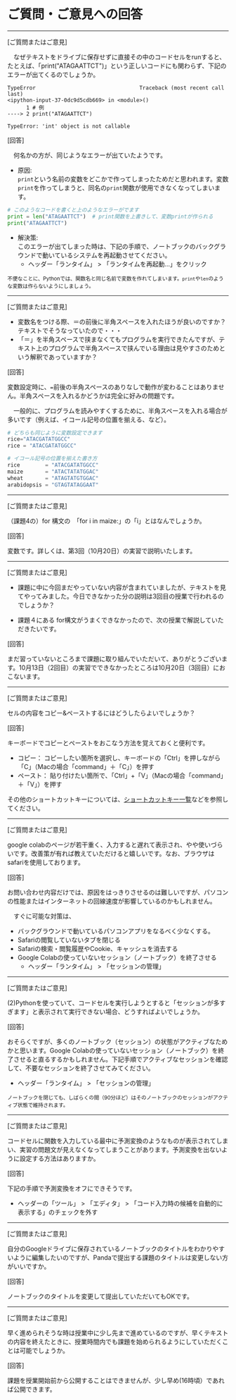 # ご質問・ご意見への回答
---

[ご質問またはご意見]

　なぜテキストをドライブに保存せずに直接その中のコードセルをrunすると、たとえば、「print("ATAGAATTCT")」という正しいコードにも関わらず、下記のエラーが出てくるのでしょうか。

```
TypeError                                 Traceback (most recent call last)
<ipython-input-37-0dc9d5cdb669> in <module>()
      1 # 例
----> 2 print("ATAGAATTCT")

TypeError: 'int' object is not callable
```

[回答]

　何名かの方が、同じようなエラーが出ていたようです。

- 原因:  
`print`という名前の変数をどこかで作ってしまったためだと思われます。変数`print`を作ってしまうと、同名の`print`関数が使用できなくなってしまいます。
```python
# このようなコードを書くと上のようなエラーがでます
print = len("ATAGAATTCT")  # print関数を上書きして、変数printが作られる
print("ATAGAATTCT")
```

- 解決策:  
このエラーが出てしまった時は、下記の手順で、ノートブックのバックグラウンドで動いているシステムを再起動させてください。
	- ヘッダー「ランタイム」 > 「ランタイムを再起動...」をクリック

<small>不便なことに、Pythonでは、関数名と同じ名前で変数を作れてしまいます。`print`や`len`のような変数は作らないようにしましょう。</small>

---

[ご質問またはご意見]

- 変数名をつける際、＝の前後に半角スペースを入れたほうが良いのですか？テキストでそうなっていたので・・・
- 「＝」を半角スペースで挟まなくてもプログラムを実行できたんですが、テキスト上のプログラムで半角スペースで挟んでいる理由は見やすさのためという解釈であっていますか？

[回答]

変数設定時に、`=`前後の半角スペースのありなしで動作が変わることはありません。半角スペースを入れるかどうかは完全に好みの問題です。  

　一般的に、プログラムを読みやすくするために、半角スペースを入れる場合が多いです（例えば、イコール記号の位置を揃える、など）。

```python
# どちらも同じように変数設定できます
rice="ATACGATATGGCC"
rice = "ATACGATATGGCC"

# イコール記号の位置を揃えた書き方
rice        = "ATACGATATGGCC"
maize       = "ATACTATATGGAC"
wheat       = "ATAGTATGTGGAC"
arabidopsis = "GTAGTATAGGAAT"
```

---

[ご質問またはご意見]

（課題4の）for 構文の　「for i in maize:」の「i」とはなんでしょうか。

[回答]

変数です。詳しくは、第3回（10月20日）の実習で説明いたします。

---

[ご質問またはご意見]

- 課題に中に今回まだやっていない内容が含まれていましたが、テキストを見てやってみました。今日できなかった分の説明は3回目の授業で行われるのでしょうか？

- 課題４にある for構文がうまくできなかったので、次の授業で解説していただきたいです。

[回答]

まだ習っていないところまで課題に取り組んでいただいて、ありがとうございます。10月13日（2回目）の実習でできなかったところは10月20日（3回目）におこないます。

---

[ご質問またはご意見]

セルの内容をコピー&ペーストするにはどうしたらよいでしょうか？

[回答]

キーボードでコピーとペーストをおこなう方法を覚えておくと便利です。

- コピー： コピーしたい箇所を選択し、キーボードの「Ctrl」を押しながら「C」（Macの場合「command」＋「C」）を押す
- ペースト： 貼り付けたい箇所で、「Ctrl」+「V」（Macの場合「command」＋「V」）を押す

その他のショートカットキーについては、[ショートカットキー一覧](https://ja.wikipedia.org/wiki/%E3%82%B7%E3%83%A7%E3%83%BC%E3%83%88%E3%82%AB%E3%83%83%E3%83%88%E3%82%AD%E3%83%BC%E4%B8%80%E8%A6%A7)などを参照してください。

---

[ご質問またはご意見]

google colabのページが若干重く、入力すると遅れて表示され、やや使いづらいです。改善策が有れば教えていただけると嬉しいです。なお、ブラウザはsafariを使用しております。

[回答]

お問い合わせ内容だけでは、原因をはっきりさせるのは難しいですが、パソコンの性能またはインターネットの回線速度が影響しているのかもしれません。

　すぐに可能な対策は、
- バックグラウンドで動いているパソコンアプリをなるべく少なくする。
- Safariの閲覧していないタブを閉じる
- Safariの検索・閲覧履歴やCookie、キャッシュを消去する
- Google Colabの使っていないセッション（ノートブック）を終了させる
	- ヘッダー「ランタイム」 > 「セッションの管理」

---

[ご質問またはご意見]

(2)Pythonを使っていて、コードセルを実行しようとすると「セッションが多すぎます」と表示されて実行できない場合、どうすればよいでしょうか。

[回答]

おそらくですが、多くのノートブック（セッション）の状態がアクティブなためかと思います。Google Colabの使っていないセッション（ノートブック）を終了させると直るするかもしれません。下記手順でアクティブなセッションを確認して、不要なセッションを終了させてみてください。
- ヘッダー「ランタイム」 > 「セッションの管理」

<small>ノートブックを閉じても、しばらくの間（90分ほど）はそのノートブックのセッションがアクティブ状態で維持されます。</small>

---

[ご質問またはご意見]

コードセルに関数を入力している最中に予測変換のようなものが表示されてしまい、実習の問題文が見えなくなってしまうことがあります。予測変換を出ないように設定する方法はありますか。

[回答]

下記の手順で予測変換をオフにできそうです。
- ヘッダーの「ツール」 > 「エディタ」 > 「コード入力時の候補を自動的に表示する」のチェックを外す

---

[ご質問またはご意見]

自分のGoogleドライブに保存されているノートブックのタイトルをわかりやすいように編集したいのですが、Pandaで提出する課題のタイトルは変更しない方がいいですか。

[回答]

ノートブックのタイトルを変更して提出していただいてもOKです。

---

[ご質問またはご意見]

早く進められそうな時は授業中に少し先まで進めているのですが、早くテキストの内容を終えたときに、授業時間内でも課題を始められるようにしていただくことは可能でしょうか。

[回答]

課題を授業開始前から公開することはできませんが、少し早め(16時頃）であれば公開できます。
